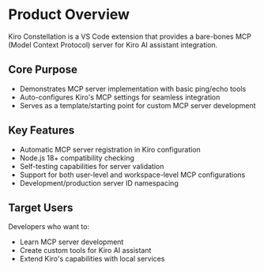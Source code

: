 # Product Overview

Kiro Constellation is a VS Code extension that provides a bare-bones MCP (Model Context Protocol) server for Kiro AI assistant integration. 

## Core Purpose
- Demonstrates MCP server implementation with basic ping/echo tools
- Auto-configures Kiro's MCP settings for seamless integration
- Serves as a template/starting point for custom MCP server development

## Key Features
- Automatic MCP server registration in Kiro configuration
- Node.js 18+ compatibility checking
- Self-testing capabilities for server validation
- Support for both user-level and workspace-level MCP configurations
- Development/production server ID namespacing

## Target Users
Developers who want to:
- Learn MCP server development
- Create custom tools for Kiro AI assistant
- Extend Kiro's capabilities with local services